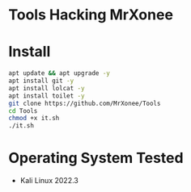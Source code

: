 # Tools Hacking MrXonee
# Install
```bash
apt update && apt upgrade -y
apt install git -y
apt install lolcat -y
apt install toilet -y
git clone https://github.com/MrXonee/Tools
cd Tools
chmod +x it.sh
./it.sh
```
# Operating System Tested
- Kali Linux 2022.3
